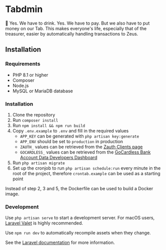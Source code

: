 # Tabdmin

💸 Yes. We have to drink. Yes. We have to pay. But we also have to put money on our Tab. This makes everyone's life, especially that of the treasurer, easier by automatically handling transactions to Zeus.

## Installation

### Requirements

- PHP 8.1 or higher
- Composer
- Node.js
- MySQL or MariaDB database

### Installation

1. Clone the repository
2. Run `composer install`
3. Run `npm install && npm run build`
4. Copy `.env.example` to `.env` and fill in the required values
    - `APP_KEY` can be generated with `php artisan key:generate`
    - `APP_ENV` should be set to `production` in production
    - `ZAUTH_` values can be retrieved from the [Zauth Clients page](https://adams.ugent.be/clients/)
    - `GOCARDLESS_` values can be retrieved from the [GoCardless Bank Account Data Developers Dashboard](https://bankaccountdata.gocardless.com/user-secrets/)
5. Run `php artisan migrate`
6. Set up the cronjob to run `php artisan schedule:run` every minute in the root of the project, therefore `crontab.example` can be used as a starting point

Instead of step 2, 3 and 5, the Dockerfile can be used to build a Docker image.


### Development

Use `php artisan serve` to start a development server.
For macOS users, [Laravel Valet](https://laravel.com/docs/10.x/valet) is highly recommended.

Use `npm run dev` to automatically recompile assets when they change.

See the [Laravel documentation](https://laravel.com/docs/10.x) for more information.
